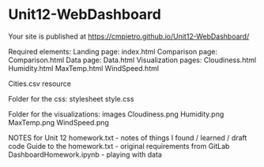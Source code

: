 # Unit12-WebDashboard

Your site is published at https://cmpietro.github.io/Unit12-WebDashboard/

Required elements: 
Landing page:  index.html
Comparison page:  Comparison.html
Data page:  Data.html
Visualization pages: 
  Cloudiness.html
  Humidity.html
  MaxTemp.html
  WindSpeed.html

Cities.csv resource

Folder for the css:  stylesheet
style.css

Folder for the visualizations:  images
Cloudiness.png
Humidity.png
MaxTemp.png
WindSpeed.png

NOTES for Unit 12 homework.txt - notes of things I found / learned / draft code
Guide to the homework.txt - original requirements from GitLab
DashboardHomework.ipynb - playing with data



 
